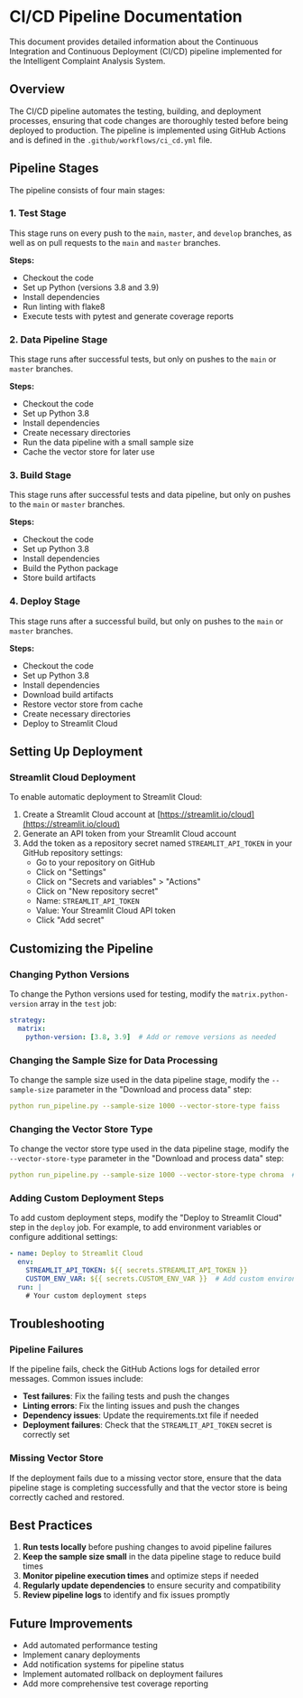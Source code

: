 # CI/CD Pipeline Documentation

This document provides detailed information about the Continuous Integration and Continuous Deployment (CI/CD) pipeline implemented for the Intelligent Complaint Analysis System.

## Overview

The CI/CD pipeline automates the testing, building, and deployment processes, ensuring that code changes are thoroughly tested before being deployed to production. The pipeline is implemented using GitHub Actions and is defined in the `.github/workflows/ci_cd.yml` file.

## Pipeline Stages

The pipeline consists of four main stages:

### 1. Test Stage

This stage runs on every push to the `main`, `master`, and `develop` branches, as well as on pull requests to the `main` and `master` branches.

**Steps:**
- Checkout the code
- Set up Python (versions 3.8 and 3.9)
- Install dependencies
- Run linting with flake8
- Execute tests with pytest and generate coverage reports

### 2. Data Pipeline Stage

This stage runs after successful tests, but only on pushes to the `main` or `master` branches.

**Steps:**
- Checkout the code
- Set up Python 3.8
- Install dependencies
- Create necessary directories
- Run the data pipeline with a small sample size
- Cache the vector store for later use

### 3. Build Stage

This stage runs after successful tests and data pipeline, but only on pushes to the `main` or `master` branches.

**Steps:**
- Checkout the code
- Set up Python 3.8
- Install dependencies
- Build the Python package
- Store build artifacts

### 4. Deploy Stage

This stage runs after a successful build, but only on pushes to the `main` or `master` branches.

**Steps:**
- Checkout the code
- Set up Python 3.8
- Install dependencies
- Download build artifacts
- Restore vector store from cache
- Create necessary directories
- Deploy to Streamlit Cloud

## Setting Up Deployment

### Streamlit Cloud Deployment

To enable automatic deployment to Streamlit Cloud:

1. Create a Streamlit Cloud account at [https://streamlit.io/cloud](https://streamlit.io/cloud)
2. Generate an API token from your Streamlit Cloud account
3. Add the token as a repository secret named `STREAMLIT_API_TOKEN` in your GitHub repository settings:
   - Go to your repository on GitHub
   - Click on "Settings"
   - Click on "Secrets and variables" > "Actions"
   - Click on "New repository secret"
   - Name: `STREAMLIT_API_TOKEN`
   - Value: Your Streamlit Cloud API token
   - Click "Add secret"

## Customizing the Pipeline

### Changing Python Versions

To change the Python versions used for testing, modify the `matrix.python-version` array in the `test` job:

```yaml
strategy:
  matrix:
    python-version: [3.8, 3.9]  # Add or remove versions as needed
```

### Changing the Sample Size for Data Processing

To change the sample size used in the data pipeline stage, modify the `--sample-size` parameter in the "Download and process data" step:

```yaml
python run_pipeline.py --sample-size 1000 --vector-store-type faiss
```

### Changing the Vector Store Type

To change the vector store type used in the data pipeline stage, modify the `--vector-store-type` parameter in the "Download and process data" step:

```yaml
python run_pipeline.py --sample-size 1000 --vector-store-type chroma  # Change to "chroma" or "faiss"
```

### Adding Custom Deployment Steps

To add custom deployment steps, modify the "Deploy to Streamlit Cloud" step in the `deploy` job. For example, to add environment variables or configure additional settings:

```yaml
- name: Deploy to Streamlit Cloud
  env:
    STREAMLIT_API_TOKEN: ${{ secrets.STREAMLIT_API_TOKEN }}
    CUSTOM_ENV_VAR: ${{ secrets.CUSTOM_ENV_VAR }}  # Add custom environment variables
  run: |
    # Your custom deployment steps
```

## Troubleshooting

### Pipeline Failures

If the pipeline fails, check the GitHub Actions logs for detailed error messages. Common issues include:

- **Test failures**: Fix the failing tests and push the changes
- **Linting errors**: Fix the linting issues and push the changes
- **Dependency issues**: Update the requirements.txt file if needed
- **Deployment failures**: Check that the `STREAMLIT_API_TOKEN` secret is correctly set

### Missing Vector Store

If the deployment fails due to a missing vector store, ensure that the data pipeline stage is completing successfully and that the vector store is being correctly cached and restored.

## Best Practices

1. **Run tests locally** before pushing changes to avoid pipeline failures
2. **Keep the sample size small** in the data pipeline stage to reduce build times
3. **Monitor pipeline execution times** and optimize steps if needed
4. **Regularly update dependencies** to ensure security and compatibility
5. **Review pipeline logs** to identify and fix issues promptly

## Future Improvements

- Add automated performance testing
- Implement canary deployments
- Add notification systems for pipeline status
- Implement automated rollback on deployment failures
- Add more comprehensive test coverage reporting